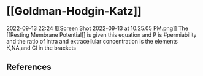 # [[Goldman-Hodgin-Katz]]
2022-09-13 22:24
![[Screen Shot 2022-09-13 at 10.25.05 PM.png]]
The [[Resting Membrane Potential]] is given this equation and  P is #permiability and the ratio of intra and extracellular concentration is the elements K,NA,and Cl in the brackets

## References

